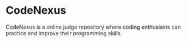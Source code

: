 # CodeNexus
CodeNexus is a online judge repository where coding enthusiasts can practice and improve their programming skills. 
